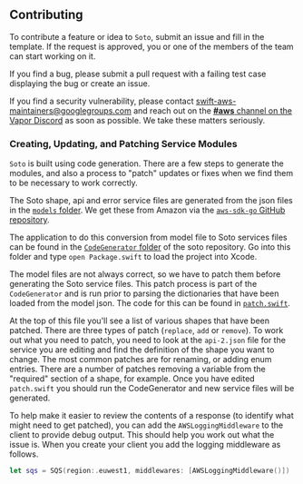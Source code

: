 ## Contributing

To contribute a feature or idea to `Soto`, submit an issue and fill in the template. If the request is approved, you or one of the members of the team can start working on it.

If you find a bug, please submit a pull request with a failing test case displaying the bug or create an issue.

If you find a security vulnerability, please contact <swift-aws-maintainers@googlegroups.com> and reach out on the [**#aws** channel on the Vapor Discord](https://discordapp.com/channels/431917998102675485/472522745067077632) as soon as possible. We take these matters seriously.

### Creating, Updating, and Patching Service Modules

`Soto` is built using code generation. There are a few steps to generate the modules, and also a process to "patch" updates or fixes when we find them to be necessary to work correctly.

The Soto shape, api and error service files are generated from the json files in the [`models` folder](https://github.com/soto-project/soto/tree/master/models). We get these from Amazon via the [`aws-sdk-go` GitHub repository](https://github.com/aws/aws-sdk-go).

The application to do this conversion from model file to Soto services files can be found in the [`CodeGenerator` folder](https://github.com/soto-project/soto/tree/master/CodeGenerator) of the soto repository. Go into this folder and type `open Package.swift` to load the project into Xcode.

The model files are not always correct, so we have to patch them before generating the Soto service files. This patch process is part of the `CodeGenerator` and is run prior to parsing the dictionaries that have been loaded from the model json. The code for this can be found in [`patch.swift`](https://github.com/soto-project/soto/blob/master/CodeGenerator/Sources/CodeGenerator/patch.swift).

At the top of this file you'll see a list of various shapes that have been patched. There are three types of patch (`replace`, `add` or `remove`). To work out what you need to patch, you need to look at the `api-2.json` file for the service you are editing and find the definition of the shape you want to change. The most common patches are for renaming, or adding enum entries. There are a number of patches removing a variable from the "required" section of a shape, for example. Once you have edited `patch.swift` you should run the CodeGenerator and new service files will be generated.

To help make it easier to review the contents of a response (to identify what might need to get patched), you can add the `AWSLoggingMiddleware` to the client to provide debug output. This should help you work out what the issue is. When you create your client you add the logging middleware as follows.

```swift
let sqs = SQS(region:.euwest1, middlewares: [AWSLoggingMiddleware()])
```
